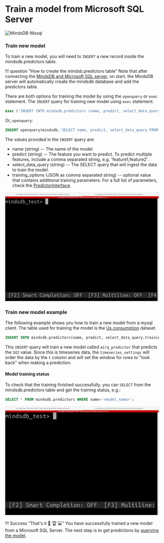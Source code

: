 # Train a model from Microsoft SQL Server

![MindsDB-Mssql](/assets/databases/mdb-mysql.png)

### Train new model

To train a new model, you will need to `INSERT` a new record inside the mindsdb.predictors table.

!!! question "How to create the mindsb.predictors table"
    Note that after connecting the [MindsDB and Microsoft SQL server](/datasources/mysql/#mysql-client), on
    start, the MindsDB server will automatically create the mindsdb database and add the predictors table.

There are both options for training the model by using the `openquery` or `exec` statement. The `INSERT` query for training new model using `exec` statement:

```sql
exec ('INSERT INTO mindsdb.predictors (name, predict, select_data_query) VALUES (''model_name'', ''target_variable'', ''SELECT * FROM table_name'')') AT mindsdb;
```
Or, `openquery`:

```sql
INSERT openquery(mindsdb,'SELECT name, predict, select_data_query FROM mindsdb.predictors WHERE 1=0') VALUES ('model_name','target_variable','SELECT * FROM table_name');
```

The values provided in the `INSERT` query are:

* name (string) -- The name of the model.
* predict (string) --  The feature you want to predict. To predict multiple features, include a comma separated string, e.g. 'feature1,feature2'.
* select_data_query (string) -- The SELECT query that will ingest the data to train the model.
* training_options (JSON as comma separated string) -- optional value that contains additional training parameters. For a full list of parameters, check the [PredictorInterface](/PredictorInterface/#learn).

![Train model from mySQL client](/assets/predictors/mssql-insert.gif)

### Train new model example

The following example shows you how to train a new model from a mysql client. The table used for training the model is the [Us consumption](https://github.com/robjhyndman/fpp2-package/blob/15916e4fe827d1b3dcf82785a4ace80107af5ddd/data-raw/usconsumption.csv) dataset.

```sql
INSERT INTO mindsdb.predictors(name, predict, select_data_query,training_options) VALUES ('airq_predictor', 'SO2', 'SELECT * FROM default.pollution_measurement', '{"timeseries_settings":{"order_by": ["Measurement date"], "window":20}}');
```

This `INSERT` query will train a new model called `airq_predictor` that predicts the `SO2` value. Since this is timeseries data, the `timeseries_settings` will order the data by the `t` column and will set the window for rows to "look back" when making a prediction.

#### Model training status

To check that the training finished successfully, you can `SELECT` from the mindsdb.predictors table and get the training status, e.g.:

```sql
SELECT * FROM mindsdb.predictors WHERE name='<model_name>';
```

![Training model status](/assets/predictors/mssql-status.gif)

!!! Success "That's it :tada: :trophy:  :computer:"
    You have successfully trained a new model from a Microsoft SQL Server. The next step is to get predictions by [querying the model](/model/query/mysql).

